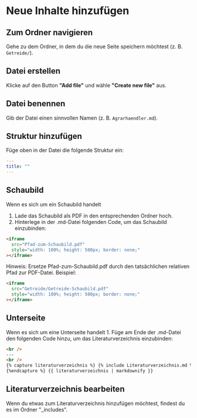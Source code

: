 # **Neue Inhalte hinzufügen**

## Zum Ordner navigieren

Gehe zu dem Ordner, in dem du die neue Seite speichern möchtest (z. B. `Getreide/`).

## Datei erstellen

Klicke auf den Button **"Add file"** und wähle **"Create new file"** aus.

## Datei benennen

Gib der Datei einen sinnvollen Namen (z. B. `Agrarhaendler.md`).

## Struktur hinzufügen

Füge oben in der Datei die folgende Struktur ein:

```yaml
---
title: ""
---
```

## Schaubild

Wenn es sich um ein Schaubild handelt

1. Lade das Schaubild als PDF in den entsprechenden Ordner hoch.
2. Hinterlege in der .md-Datei folgenden Code, um das Schaubild einzubinden:

```html
<iframe
  src="Pfad-zum-Schaubild.pdf"
  style="width: 100%; height: 500px; border: none;"
></iframe>
```

Hinweis: Ersetze Pfad-zum-Schaubild.pdf durch den tatsächlichen relativen Pfad zur PDF-Datei. Beispiel:

```html
<iframe
  src="Getreide/Getreide-Schaubild.pdf"
  style="width: 100%; height: 500px; border: none;"
></iframe>
```

## Unterseite

Wenn es sich um eine Unterseite handelt 1. Füge am Ende der .md-Datei den folgenden Code hinzu, um das Literaturverzeichnis einzubinden:

```html
<br />
---
<br />
{% capture literaturverzeichnis %} {% include Literaturverzeichnis.md %}
{%endcapture %} {{ literaturverzeichnis | markdownify }}
```

## Literaturverzeichnis bearbeiten

Wenn du etwas zum Literaturverzeichnis hinzufügen möchtest, findest du es im Ordner "\_includes".
